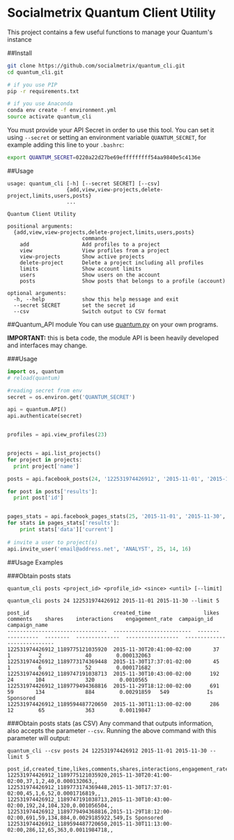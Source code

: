 # Socialmetrix Quantum Client Utility
This project contains a few useful functions to manage your Quantum's instance

##Install
```bash
git clone https://github.com/socialmetrix/quantum_cli.git
cd quantum_cli.git

# if you use PIP
pip -r requirements.txt

# if you use Anaconda
conda env create -f environment.yml
source activate quantum_cli
```

You must provide your API Secret in order to use this tool.
You can set it using `--secret` or setting an environment variable `QUANTUM_SECRET`, for example adding this line to your `.bashrc`:

```bash
export QUANTUM_SECRET=0220a22d27be69efffffffff54aa9840e5c4136e
```

##Usage
```
usage: quantum_cli [-h] [--secret SECRET] [--csv]
                   {add,view,view-projects,delete-project,limits,users,posts}
                   ...

Quantum Client Utility

positional arguments:
  {add,view,view-projects,delete-project,limits,users,posts}
                        commands
    add                 Add profiles to a project
    view                View profiles from a project
    view-projects       Show active projects
    delete-project      Delete a project including all profiles
    limits              Show account limits
    users               Show users on the account
    posts               Show posts that belongs to a profile (account)

optional arguments:
  -h, --help            show this help message and exit
  --secret SECRET       set the secret id
  --csv                 Switch output to CSV format
```

##Quantum_API module
You can use [quantum.py](quantum.py) on your own programs.

**IMPORTANT:** this is beta code, the module API is been heavily developed and interfaces may change.

###Usage
```python
import os, quantum
# reload(quantum)

#reading secret from env
secret = os.environ.get('QUANTUM_SECRET')

api = quantum.API()
api.authenticate(secret)


profiles = api.view_profiles(23)


projects = api.list_projects()
for project in projects:
  print project['name']

posts = api.facebook_posts(24, '122531974426912', '2015-11-01', '2015-11-30', limit=5)

for post in posts['results']:
  print post['id']


pages_stats = api.facebook_pages_stats(25, '2015-11-01', '2015-11-30', '179903722029183', '178297347303')
for stats in pages_stats['results']:
    print stats['data']['current']
    
# invite a user to project(s)
api.invite_user('email@address.net', 'ANALYST', 25, 14, 16)

```

##Usage Examples

###Obtain posts stats
```
quantum_cli posts <project_id> <profile_id> <since> <until> [--limit]
  
quantum_cli posts 24 122531974426912 2015-11-01 2015-11-30 --limit 5

post_id                           created_time                 likes    comments    shares    interactions    engagement_rate  campaign_id    campaign_name
--------------------------------  -------------------------  -------  ----------  --------  --------------  -----------------  -------------  ---------------
122531974426912_1189775121035920  2015-11-30T20:41:00-02:00       37           1         2              40        0.000132063
122531974426912_1189773174369448  2015-11-30T17:37:01-02:00       45           1         6              52        0.000171682
122531974426912_1189747191038713  2015-11-30T10:43:00-02:00      192          24       104             320        0.0010565
122531974426912_1189779494368816  2015-11-29T18:12:00-02:00      691          59       134             884        0.00291859   549            Is Sponsored
122531974426912_1189594487720650  2015-11-30T11:13:00-02:00      286          12        65             363        0.00119847
````

###Obtain posts stats (as CSV)
Any command that outputs information, also accepts the parameter `--csv`. Running the above command with this parameter will output:
```
quantum_cli --csv posts 24 122531974426912 2015-11-01 2015-11-30 --limit 5

post_id,created_time,likes,comments,shares,interactions,engagement_rate,campaign_id,campaign_name
122531974426912_1189775121035920,2015-11-30T20:41:00-02:00,37,1,2,40,0.000132063,,
122531974426912_1189773174369448,2015-11-30T17:37:01-02:00,45,1,6,52,0.0001716819,,
122531974426912_1189747191038713,2015-11-30T10:43:00-02:00,192,24,104,320,0.001056504,,
122531974426912_1189779494368816,2015-11-29T18:12:00-02:00,691,59,134,884,0.0029185922,549,Is Sponsored
122531974426912_1189594487720650,2015-11-30T11:13:00-02:00,286,12,65,363,0.0011984718,,
```

